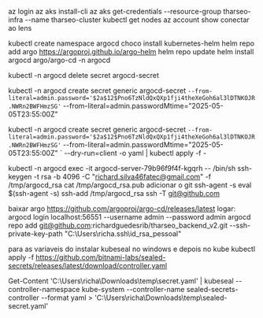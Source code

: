 az login
az aks install-cli
az aks get-credentials --resource-group tharseo-infra --name tharseo-cluster
kubectl get nodes
az account show
conectar ao lens

kubectl create namespace argocd
choco install kubernetes-helm
helm repo add argo https://argoproj.github.io/argo-helm
helm repo update
helm install argocd argo/argo-cd -n argocd

kubectl -n argocd delete secret argocd-secret

kubectl -n argocd create secret generic argocd-secret `
   --from-literal=admin.password='$2a$12$Pno6TzNldQxQXp1fji4theXeGoh6al3lDTNKOJR.NWRn2BWFHmzSG' `
   --from-literal=admin.passwordMtime="2025-05-05T23:55:00Z"

kubectl -n argocd create secret generic argocd-secret `
   --from-literal=admin.password='$2a$12$Pno6TzNldQxQXp1fji4theXeGoh6al3lDTNKOJR.NWRn2BWFHmzSG' `
   --from-literal=admin.passwordMtime="2025-05-05T23:55:00Z" `
   --dry-run=client -o yaml | kubectl apply -f -


kubectl -n argocd exec -it argocd-server-79b96f9f4f-kgqrh -- /bin/sh
ssh-keygen -t rsa -b 4096 -C "richard.silva46fatec@gmail.com" -f /tmp/argocd_rsa 
cat /tmp/argocd_rsa.pub
adicionar o git
ssh-agent -s
eval $(ssh-agent -s)
ssh-add /tmp/argocd_rsa
ssh -T git@github.com

baixar argo https://github.com/argoproj/argo-cd/releases/latest
logar: argocd login localhost:56551 --username admin --password admin
argocd repo add git@github.com:richardguedesrib/tharseo_backend_v2.git --ssh-private-key-path "C:\Users\richa\.ssh\id_rsa_pessoal"

para as variaveis do 
instalar kubeseal no windows e depois no kube
kubectl apply -f https://github.com/bitnami-labs/sealed-secrets/releases/latest/download/controller.yaml

Get-Content 'C:\Users\richa\Downloads\temp\secret.yaml' | kubeseal --controller-namespace kube-system --controller-name sealed-secrets-controller --format yaml > 'C:\Users\richa\Downloads\temp\sealed-secret.yaml'

